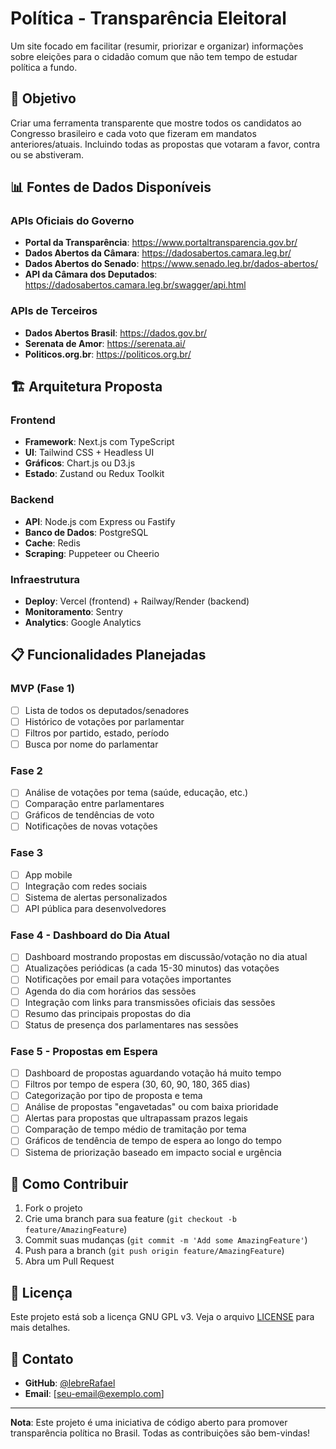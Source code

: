 # Política - Transparência Eleitoral

Um site focado em facilitar (resumir, priorizar e organizar) informações sobre eleições para o cidadão comum que não tem tempo de estudar política a fundo.

## 🎯 Objetivo

Criar uma ferramenta transparente que mostre todos os candidatos ao Congresso brasileiro e cada voto que fizeram em mandatos anteriores/atuais. Incluindo todas as propostas que votaram a favor, contra ou se abstiveram.

## 📊 Fontes de Dados Disponíveis

### APIs Oficiais do Governo

- **Portal da Transparência**: https://www.portaltransparencia.gov.br/
- **Dados Abertos da Câmara**: https://dadosabertos.camara.leg.br/
- **Dados Abertos do Senado**: https://www.senado.leg.br/dados-abertos/
- **API da Câmara dos Deputados**: https://dadosabertos.camara.leg.br/swagger/api.html

### APIs de Terceiros

- **Dados Abertos Brasil**: https://dados.gov.br/
- **Serenata de Amor**: https://serenata.ai/
- **Politicos.org.br**: https://politicos.org.br/

## 🏗️ Arquitetura Proposta

### Frontend

- **Framework**: Next.js com TypeScript
- **UI**: Tailwind CSS + Headless UI
- **Gráficos**: Chart.js ou D3.js
- **Estado**: Zustand ou Redux Toolkit

### Backend

- **API**: Node.js com Express ou Fastify
- **Banco de Dados**: PostgreSQL
- **Cache**: Redis
- **Scraping**: Puppeteer ou Cheerio

### Infraestrutura

- **Deploy**: Vercel (frontend) + Railway/Render (backend)
- **Monitoramento**: Sentry
- **Analytics**: Google Analytics

## 📋 Funcionalidades Planejadas

### MVP (Fase 1)

- [ ] Lista de todos os deputados/senadores
- [ ] Histórico de votações por parlamentar
- [ ] Filtros por partido, estado, período
- [ ] Busca por nome do parlamentar

### Fase 2

- [ ] Análise de votações por tema (saúde, educação, etc.)
- [ ] Comparação entre parlamentares
- [ ] Gráficos de tendências de voto
- [ ] Notificações de novas votações

### Fase 3

- [ ] App mobile
- [ ] Integração com redes sociais
- [ ] Sistema de alertas personalizados
- [ ] API pública para desenvolvedores

### Fase 4 - Dashboard do Dia Atual

- [ ] Dashboard mostrando propostas em discussão/votação no dia atual
- [ ] Atualizações periódicas (a cada 15-30 minutos) das votações
- [ ] Notificações por email para votações importantes
- [ ] Agenda do dia com horários das sessões
- [ ] Integração com links para transmissões oficiais das sessões
- [ ] Resumo das principais propostas do dia
- [ ] Status de presença dos parlamentares nas sessões

### Fase 5 - Propostas em Espera

- [ ] Dashboard de propostas aguardando votação há muito tempo
- [ ] Filtros por tempo de espera (30, 60, 90, 180, 365 dias)
- [ ] Categorização por tipo de proposta e tema
- [ ] Análise de propostas "engavetadas" ou com baixa prioridade
- [ ] Alertas para propostas que ultrapassam prazos legais
- [ ] Comparação de tempo médio de tramitação por tema
- [ ] Gráficos de tendência de tempo de espera ao longo do tempo
- [ ] Sistema de priorização baseado em impacto social e urgência

## 🚀 Como Contribuir

1. Fork o projeto
2. Crie uma branch para sua feature (`git checkout -b feature/AmazingFeature`)
3. Commit suas mudanças (`git commit -m 'Add some AmazingFeature'`)
4. Push para a branch (`git push origin feature/AmazingFeature`)
5. Abra um Pull Request

## 📄 Licença

Este projeto está sob a licença GNU GPL v3. Veja o arquivo [LICENSE](LICENSE) para mais detalhes.

## 🤝 Contato

- **GitHub**: [@lebreRafael](https://github.com/lebreRafael)
- **Email**: [seu-email@exemplo.com]

---

**Nota**: Este projeto é uma iniciativa de código aberto para promover transparência política no Brasil. Todas as contribuições são bem-vindas!
